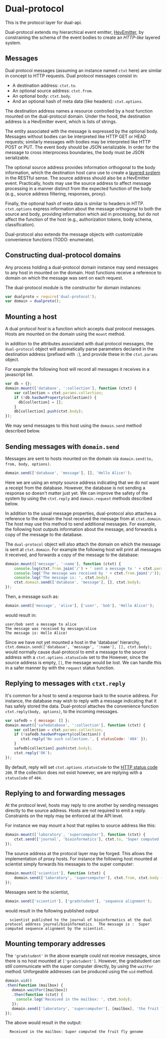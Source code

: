 # Dual-protocol

This is the protocol layer for dual-api.

Dual-protocol extends my hierarchical event emitter,
[HevEmitter](https://github.com/plediii/HevEmitter), by constraining the schema of 
the event bodies to create an *HTTP-like* layered system.

## Messages

Dual protocol messages (assuming an instance named `ctxt` here) are similar 
in concept to HTTP requests.  Dual protocol messages consist in:
* A destination address: `ctxt.to`.  
* An optional source address: `ctxt.from`.
* An optional body: `ctxt.body`.  
* And an optional hash of meta data (like headers): `ctxt.options`.

The destination address names a resource controlled by a host function
mounted on the dual-protocol domain.  Under the hood, the destination
address is a HevEmitter event, which is lists of strings.  

The entity associated with the message is expressed by the optional
body.  Messages without bodies can be interpreted like HTTP GET or
HEAD requests; similarly messages with bodies may be interpreted like
HTTP POST or PUT.  The event body should be JSON serializable.  In
order for the message to cross interprocess boundaries, the body must
be JSON serializable.

The optional source address provides information orthogonal to the
body information, which the destination host canx use to create a
[layered system](http://en.wikipedia.org/wiki/Representational_state_transfer#Layered_system)
in the RESTful sense.  The source address should also be a HevEmitter
event.  Practically, hosts may use the source address to affect
message processing in a manner distinct from the expected function of
the body (e.g., source address filtering, responses, proxy).

Finally, the optional hash of meta data is similar to headers in HTTP.
`ctxt.options` express information about the message orthogonal to
both the source and body, providing information which aid in
processing, but do not affect the function of the host (e.g.,
authorization tokens, body schema, classification).

Dual-protocol also extends the message objects with customizable
convenience functions (TODO: enumerate).

## Constructing dual-protocol domains

Any process holding a dual-protocol domain instance may send messages
to any host in mounted on the domain.  Host functions receive a
reference to domain on which the message was sent on each request.


The dual-protocol module is the constructor for domain instances:
```javascript
var dualproto = require('dual-protocol');
var domain = dualproto();
```

## Mounting a host

A dual protocol *host* is a function which accepts dual protocol
messages.  Hosts are mounted on the domain using the `mount` method.

In addition to the attributes associated with dual protocol
messages, the `dual-protocol` object will automatically parse
parameters declared in the destination address (prefixed with `:`),
and provide these in the `ctxt.params` object.

For example the following host will record all messages
it receives in a javascript list.

```javascript
var db = {};
domain.mount(['database', ':collection'], function (ctxt) {
    var collection = ctxt.params.collection;
    if (!db.hasOwnProperty(collection)) {
      db[collection] = [];
    }
    db[collection].push(ctxt.body);
});
```
We may send messages to this host using the `domain.send` method described below.

## Sending messages with `domain.send`

Messages are sent to hosts mounted on the domain via  `domain.send(to, from, body, options)`.

```javascript
domain.send(['database', 'message'], [], 'Hello Alice!');
```

Here we are using an empty source address indicating that we do not
want a receipt from the database.  However, the database is not
sending a response so doesn't matter just yet.  We can improve the
safety of the system by using the `ctxt.reply` and `domain.request`
methods described below.

In addition to the usual message properties, dual-protocol also
attaches a reference to the domain the host received the message from
at `ctxt.domain`.  The host may use this method to send additional
messages.  For example, the following host outputs information about
the message, and forwards a copy of the message to the database.

The `dual-protocol` object will also attach the domain on which the
message is sent at `ctxt.domain`.  For example the following host will
print all messages it received, and forwards a copy of the message to
the database:
```javascript
domain.mount(['message', ':name'], function (ctxt) {
    console.log(ctxt.from.join('/') + ' sent a message to ' + ctxt.params.name);
    console.log('The message was received by ' + ctxt.from.join('/'));
    console.log('The message is: ', ctxt.body);
    ctxt.domain.send(['database', 'message'], [], ctxt.body);
});
```

Then, a message such as:
```javascript
domain.send(['message', 'alice'], ['user', 'bob'], 'Hello Alice!');
```
would result in:
```shell
user/bob sent a message to alice
The message was received by message/alice
The message is: Hello Alice!
```

Since we have not yet mounted a host in the 'database' hierarchy, 
`ctxt.domain.send(['database', 'message', ':name'], [], ctxt.body);` would normally cause dual-protocol
to emit a message to the source address with a `ctxt.options.statusCode` set to 
the
However, since the source address is empty, `[]`, the message would be lost. 
We can handle this in a safer manner by 
with the `request` status function.

## Replying to messages with `ctxt.reply`

It's common for a host to send a response back to the source address.
For instance, the database may wish to reply with a message indicating
that it has safely stored the data. Dual-protcol attaches the
convenience function `ctxt.reply(body, options)`, to the incoming messages.
 
```javascript
var safedb = { message: [] };
domain.mount(['safedatabase', ':collection'], function (ctxt) {
    var collection = ctxt.params.collection;
    if (!safedb.hasOwnProperty(collection)) {
       ctxt.reply('No such collection.', { statusCode: '404' });
    }
    safedb[collection].push(ctxt.body);
    ctxt.reply('OK');
});
```
By default, reply will set `ctxt.options.statusCode` to the
[HTTP status code](http://www.w3.org/Protocols/rfc2616/rfc2616-sec10.html)
`200`.  If the collection does not exist however, we are replying with a
`statusCode` of `404`.


## Replying to and forwarding messages

At the protocol level, hosts may reply to one another by sending messages directly to the source address.  Hosts are not required to emit a reply.  Constraints on the reply may be enforced at the API level.  

For instance we may mount a host that replies to source address like this:
```javascript
domain.mount(['laboratory', 'supercomputer'], function (ctxt) {
    ctxt.send(['journal', 'bioinformatics'], ctxt.to, 'Super computed ' + ctxt.body);
});
```

The source address at the protocol layer may be forged.  This allows the implementation of proxy hosts.  For instance the following host mounted at scientist simply forwards his messages to the super computer:
```javascript
domain.mount(['scientist'], function (ctxt) {
    domain.send(['laboratory', 'supercomputer'], ctxt.from, ctxt.body + ' by the scientist.');
});
```

Messages sent to the scientist,
```javascript
domain.send(['scientist'], ['gradstudent'], 'sequence alignment');
```
would result in the following published output
```shell
  scientist published to the journal of bioinformatics at the dual protocol address journal/bioinformatics.  The message is :  Super computed sequence alignment by the scientist.
```

## Mounting temporary addresses

The `'gradstudent'` in the above example could not receive messages, since there is no host mounted at `['gradstudent']`.  However, the gradstudent can still communicate with the super computer directly, by using the `waitFor` method.  Unforgeable addresses can be produced using the `uid` method.

```javascript
domain.uid()
.then(function (mailbox) {
   domain.waitFor([mailbox])
   .then(function (ctxt) {
     console.log('Received in the mailbox: ', ctxt.body);
   });
   domain.send(['laboratory', 'supercomputer'], [mailbox], 'the fruit fly genome');
});
```

The above would result in the output:
```shell
  Received in the mailbox: Super computed the fruit fly genome
```





